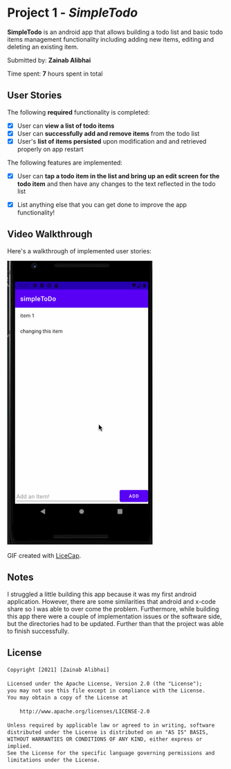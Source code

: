 # Project 1 - *SimpleTodo*

**SimpleTodo** is an android app that allows building a todo list and basic todo items management functionality including adding new items, editing and deleting an existing item.

Submitted by: **Zainab Alibhai**

Time spent: **7** hours spent in total

## User Stories

The following **required** functionality is completed:

* [x] User can **view a list of todo items**
* [x] User can **successfully add and remove items** from the todo list
* [x] User's **list of items persisted** upon modification and and retrieved properly on app restart

The following features are implemented:

* [x] User can **tap a todo item in the list and bring up an edit screen for the todo item** and then have any changes to the text reflected in the todo list

* [x] List anything else that you can get done to improve the app functionality!

## Video Walkthrough

Here's a walkthrough of implemented user stories:

<img src='https://github.com/zalibhai2121/android_app/blob/master/simpleTodo.gif' title='Video Walkthrough' width='' alt='Video Walkthrough' />

GIF created with [LiceCap](http://www.cockos.com/licecap/).

## Notes

I struggled a little building this app because it was my first android application. However, there are some similarities that android and x-code share so I was able to over come the problem.
Furthermore, while building this app there were a couple of implementation issues or the software side, but the directories had to be updated. Further than that the project was able to finish successfully.

## License

    Copyright [2021] [Zainab Alibhai]

    Licensed under the Apache License, Version 2.0 (the "License");
    you may not use this file except in compliance with the License.
    You may obtain a copy of the License at

        http://www.apache.org/licenses/LICENSE-2.0

    Unless required by applicable law or agreed to in writing, software
    distributed under the License is distributed on an "AS IS" BASIS,
    WITHOUT WARRANTIES OR CONDITIONS OF ANY KIND, either express or implied.
    See the License for the specific language governing permissions and
    limitations under the License.
